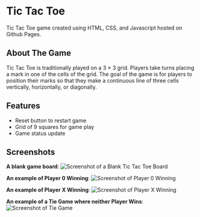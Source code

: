 # Tic Tac Toe
Tic Tac Toe game created using HTML, CSS, and Javascript
hosted on Github Pages.
## About The Game
Tic Tac Toe is traditionally played on a 3 × 3 grid. Players take turns placing a mark in one of the cells of the grid. The goal of the game is for players to position their marks so that they make a continuous line of three cells vertically, horizontally, or diagonally.     
## Features

- Reset button to restart game
- Grid of 9 squares for game play
- Game status update

## Screenshots

**A blank game board**:
![Screenshot of a Blank Tic Tac Toe Board](https://tps2022.github.io/ttt/img/blankboard.png)

**An example of Player 0 Winning**:
![Screenshot of Player 0 Winning](https://tps2022.github.io/ttt/img/player0win.png)

**An example of Player X Winning**:
![Screenshot of Player X Winning](https://tps2022.github.io/ttt/img/playerXwin.png)

**An example of a Tie Game where neither Player Wins**:
![Screenshot of Tie Game](https://tps2022.github.io/ttt/img/tiegame.png)

